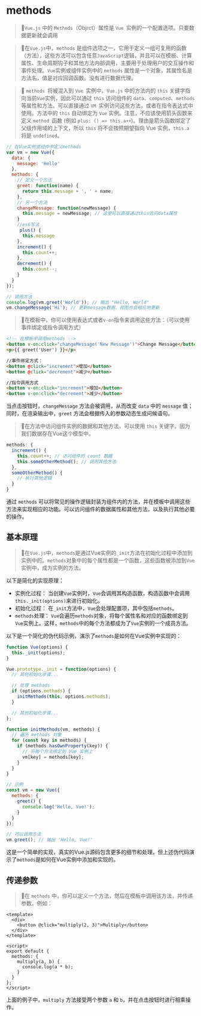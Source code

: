 # methods

<!-- ## 目录

- [基本原理](#基本原理)
- [传递参数](#传递参数) -->

> 📌`Vue.js` 中的 `Methods`（Objrct）属性是 `Vue `实例的一个配置选项。只要数据更新就会调用

> 📌在`Vue.js`中，`methods` 是组件选项之一，它用于定义一组可复用的函数（方法），这些方法可以包含任意`JavaScript`逻辑，并且可以在模板、计算属性、生命周期钩子和其他方法内部调用，主要用于处理用户的交互操作和事件处理。`Vue`实例或组件实例中的 `methods` 属性是一个对象，其属性名是方法名，值是对应回调函数。没有进行数据代理。

> 📌 `methods `将被混入到 `Vue `实例中。`Vue.js` 中的方法内的 `this` 关键字指向当前`Vue`实例，因此可以通过 `this` 访问组件的 `data`、`computed`、`methods` 等属性和方法。可以直接通过 `VM `实例访问这些方法，或者在指令表达式中使用。方法中的 `this` 自动绑定为 `Vue` 实例。注意，不应该使用箭头函数来定义 `method `函数 (例如 `plus: () => this.a++`)。理由是箭头函数绑定了父级作用域的上下文，所以 `this` 将不会按照期望指向 Vue 实例，`this.a` 将是 `undefined`。

```javascript
// 在Vue实例或组件中定义methods
var vm = new Vue({
  data: {
    message: 'Hello'
  },
  methods: {
    // 定义一个方法
    greet: function(name) {
      return this.message + ', ' + name;
    },
    // 另一个方法
    changeMessage: function(newMessage) {
      this.message = newMessage; // 这里可以直接通过this访问data属性
    }
    //es6写法
     plus() {
      this.message
    },
    increment() {
      this.count++;
    },
    decrement() {
      this.count--;
    }
  }
});

// 调用方法
console.log(vm.greet('World')); // 输出 "Hello, World"
vm.changeMessage('Hi'); // 更新message数据，视图也会相应地更新
```

> 📌在模板中，你可以使用表达式或者`v-on`指令来调用这些方法：（可以使用事件绑定或指令调用方式）

```html
<!-- 在模板中调用methods -->
<button v-on:click="changeMessage('New Message')">Change Message</button>
<p>{{ greet('User') }}</p>

//事件绑定方式：
<button @click="increment">增加</button>
<button @click="decrement">减少</button>

//指令调用方式
<button v-on:click="increment">增加</button>
<button v-on:click="decrement">减少</button>

```

当点击按钮时，`changeMessage` 方法会被调用，从而改变 `data` 中的 `message` 值；同时，在渲染输出中，`greet` 方法会根据传入的参数动态生成问候语句。

> 📌在方法中访问组件实例的数据和其他方法，可以使用 `this` 关键字。因为我们数据存在Vue这个模型中。

```javascript
methods: {
  increment() {
    this.count++; // 访问组件的 count 数据
    this.someOtherMethod(); // 调用其他方法
  },
  someOtherMethod() {
    // 执行其他逻辑
  }
}
```

通过 `methods` 可以将常见的操作逻辑封装为组件内的方法，并在模板中调用这些方法来实现相应的功能。可以访问组件的数据属性和其他方法，以及执行其他必要的操作。

## 基本原理

> 📌在`Vue.js`中，`methods`是通过Vue实例的`_init`方法在初始化过程中添加到实例中的。`methods`对象中的每个属性都是一个函数，这些函数被添加到`Vue`实例中，成为实例的方法。

以下是简化的实现原理：

- 实例化过程： 当创建`Vue`实例时，`Vue`会调用其构造函数，构造函数中会调用`this._init(options)`来进行初始化。
- 初始化过程： 在`_init`方法中，`Vue`会处理配置项，其中包括`methods`。
- `methods`处理： `Vue`会遍历`methods`对象，将每个属性名和对应的函数绑定到`Vue`实例上。这样，`methods`中的每个方法都成为了`Vue`实例的一个成员方法。

以下是一个简化的伪代码示例，演示了`methods`是如何在Vue实例中实现的：

```javascript
function Vue(options) {
  this._init(options);
}

Vue.prototype._init = function(options) {
  // 其他初始化步骤...

  // 处理 methods
  if (options.methods) {
    initMethods(this, options.methods);
  }

  // 其他初始化步骤...
};

function initMethods(vm, methods) {
  // 遍历 methods 对象
  for (const key in methods) {
    if (methods.hasOwnProperty(key)) {
      // 将每个方法绑定到 Vue 实例上
      vm[key] = methods[key];
    }
  }
}

// 示例
const vm = new Vue({
  methods: {
    greet() {
      console.log('Hello, Vue!');
    }
  }
});

// 可以调用方法
vm.greet(); // 输出 'Hello, Vue!'
```

这是一个简单的实现，真实的Vue.js源码包含更多的细节和处理，但上述伪代码演示了`methods`是如何在Vue实例中添加和实现的。

## 传递参数

> 📌在 `methods` 中，你可以定义一个方法，然后在模板中调用该方法，并传递参数。例如：

```vue
<template>
  <div>
    <button @click="multiply(2, 3)">Multiply</button>
  </div>
</template>

<script>
export default {
  methods: {
    multiply(a, b) {
      console.log(a * b);
    }
  }
};
</script>

```

上面的例子中，`multiply` 方法接受两个参数 `a` 和 `b`，并在点击按钮时进行相乘操作。
